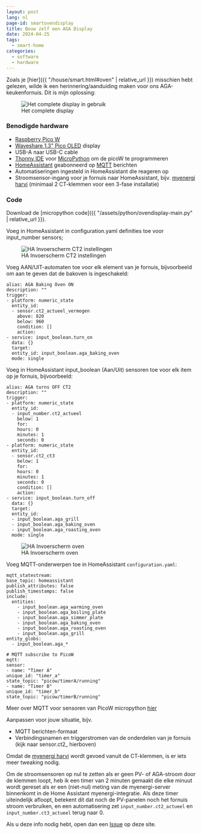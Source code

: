 ```yaml
---
layout: post
lang: nl
page-id: smartovendisplay
title: Bouw zelf een AGA Display
date: 2024-04-25
tags:
  - smart-home
categories:
  - software
  - hardware
---
```


Zoals je [hier]({{ "/house/smart.html#oven" | relative_url }}) misschien hebt gelezen, wilde ik een herinnering/aanduiding maken voor ons AGA-keukenfornuis. Dit is mijn oplossing:

<figure><img src='{{ "/assets/img/house/smart/agadisplay_IMG9388.jpg" | relative_url }}' alt="Het complete display in gebruik" class='img-fluid'><figcaption class="kleiner">Het complete display</figcaption></figure>

### Benodigde hardware

- [Raspberry Pico W](https://www.raspberrypi.com/documentation/microcontrollers/raspberry-pi-pico.html)
- [Waveshare 1.3" Pico OLED](https://www.waveshare.com/wiki/Pico-OLED-1.3) display
- USB-A naar USB-C cable
- [Thonny IDE](https://thonny.org) voor [MicroPython](https://micropython.org) om de picoW te programmeren
- [HomeAssistant](https://www.home-assistant.io) geabonneerd op [MQTT](https://mqtt.org) berichten
- Automatiseringen ingesteld in HomeAssistant die reageren op
- Stroomsensor-ingang voor je fornuis naar HomeAssistant, bijv. [myenergi harvi](https://www.myenergi.com/product/harvi/) (minimaal 2 CT-klemmen voor een 3-fase installatie)

### Code

Download de [micropython code]({{ "/assets/python/ovendisplay-main.py" | relative_url }}).

Voeg in HomeAssistant in configuration.yaml definities toe voor input_number sensors;
<figure><img src='{{ "/assets/img/house/smart/ha_ct2_inputnumber.png" | relative_url }}' alt="HA Invoerscherm CT2 instellingen" class='img-fluid'><figcaption class="kleiner">HA Invoerscherm CT2 instellingen</figcaption></figure>


Voeg AAN/UIT-automaten toe voor elk element van je fornuis, bijvoorbeeld om aan te geven dat de bakoven is ingeschakeld:

```
alias: AGA Baking Oven ON
description: ""
trigger:
- platform: numeric_state
  entity_id:
  - sensor.ct2_actueel_vermogen
    above: 820
    below: 960
    condition: []
    action:
- service: input_boolean.turn_on
  data: {}
  target:
  entity_id: input_boolean.aga_baking_oven
  mode: single
```

Voeg in HomeAssistant input_boolean (Aan/Uit) sensoren toe voor elk item op je fornuis, bijvoorbeeld:
```
alias: AGA turns OFF CT2
description: ""
trigger:
- platform: numeric_state
  entity_id:
  - input_number.ct2_actueel
    below: 1
    for:
    hours: 0
    minutes: 1
    seconds: 0
- platform: numeric_state
  entity_id:
  - sensor.ct2_ct3
    below: 1
    for:
    hours: 0
    minutes: 1
    seconds: 0
    condition: []
    action:
- service: input_boolean.turn_off
  data: {}
  target:
  entity_id:
  - input_boolean.aga_grill
  - input_boolean.aga_baking_oven
  - input_boolean.aga_roasting_oven
  mode: single
```

<figure><img src='{{ "/assets/img/house/smart/ha_bakingoven_input_setting.png" | relative_url }}' alt="HA Invoerscherm oven" class='img-fluid'><figcaption class="kleiner">HA Invoerscherm oven</figcaption></figure>

Voeg MQTT-onderwerpen toe in HomeAssistant ``configuration.yaml``:

```
mqtt_statestream:
base_topic: homeassistant
publish_attributes: false
publish_timestamps: false
include:
  entities:
    - input_boolean.aga_warming_oven
    - input_boolean.aga_boiling_plate
    - input_boolean.aga_simmer_plate
    - input_boolean.aga_baking_oven
    - input_boolean.aga_roasting_oven
    - input_boolean.aga_grill
entity_globs:
  - input_boolean.aga_*

# MQTT subscribe to PicoW
mqtt:
sensor:
- name: "Timer A"
unique_id: "timer_a"
state_topic: "picow/timerA/running"
- name: "Timer B"
unique_id: "timer_b"
state_topic: "picow/timerB/running"
```

Meer over MQTT voor sensoren van PicoW micropython [hier](https://github.com/agners/micropython-ha-mqtt-device)

Aanpassen voor jouw situatie, bijv.
- MQTT berichten-formaat
- Verbindingsnamen en triggerstromen van de onderdelen van je fornuis (kijk naar sensor.ct2_ hierboven)

Omdat de [myenergi harvi](https://www.myenergi.com/product/harvi/) wordt gevoed vanuit de CT-klemmen, is er iets meer tweaking nodig.

Om de stroomsensoren op nul te zetten als er geen PV- of AGA-stroom door de klemmen loopt, heb ik een timer van 2 minuten gemaakt die elke minuut wordt gereset als er een (niet-nul) meting van de myenergi-server binnenkomt in de Home Assistant myenergi-integratie. Als deze timer uiteindelijk afloopt, betekent dit dat noch de PV-panelen noch het fornuis stroom verbruiken, en een automatisering zet ``input_number.ct2_actueel`` en ``input_number.ct3_actueel`` terug naar 0.

Als u deze info nodig hebt, open dan een [Issue](https://github.com/silverailscolo/ebroerse.nl/issues) op deze site.
